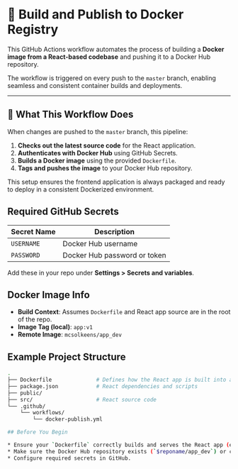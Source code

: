 

# 🚀 Build and Publish to Docker Registry

This GitHub Actions workflow automates the process of building a **Docker image from a React-based codebase** and pushing it to a Docker Hub repository. 

The workflow is triggered on every push to the `master` branch, enabling seamless and consistent container builds and deployments.

---

## 📌 What This Workflow Does

When changes are pushed to the `master` branch, this pipeline:

1. **Checks out the latest source code** for the React application.
2. **Authenticates with Docker Hub** using GitHub Secrets.
3. **Builds a Docker image** using the provided `Dockerfile`.
4. **Tags and pushes the image** to your Docker Hub repository.

This setup ensures the frontend application is always packaged and ready to deploy in a consistent Dockerized environment.


##  Required GitHub Secrets

| Secret Name | Description                  |
| ----------- | ---------------------------- |
| `USERNAME`  | Docker Hub username          |
| `PASSWORD`  | Docker Hub password or token |

Add these in your repo under **Settings > Secrets and variables**.

##  Docker Image Info

* **Build Context**: Assumes `Dockerfile` and React app source are in the root of the repo.
* **Image Tag (local)**: `app:v1`
* **Remote Image**: `mcsolkeens/app_dev`

##  Example Project Structure

```bash
.
├── Dockerfile              # Defines how the React app is built into an image
├── package.json            # React dependencies and scripts
├── public/
├── src/                    # React source code
└── .github/
    └── workflows/
        └── docker-publish.yml

## Before You Begin

* Ensure your `Dockerfile` correctly builds and serves the React app (e.g., using Node or Nginx).
* Make sure the Docker Hub repository exists (`$reponame/app_dev`) or can be created automatically.
* Configure required secrets in GitHub.









